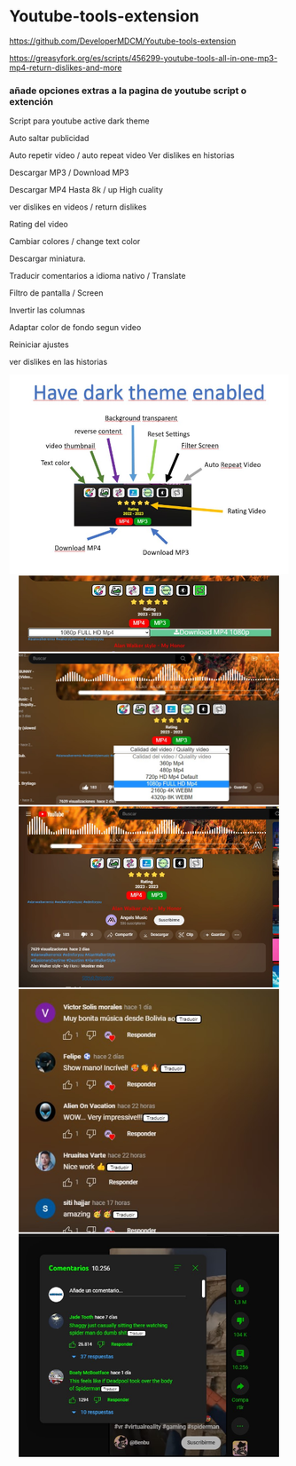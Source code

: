 # Youtube-tools-extension
https://github.com/DeveloperMDCM/Youtube-tools-extension

https://greasyfork.org/es/scripts/456299-youtube-tools-all-in-one-mp3-mp4-return-dislikes-and-more

### añade opciones extras a la pagina de youtube script o extención
Script para youtube active dark theme

Auto saltar publicidad

Auto repetir video / auto repeat video
Ver dislikes en historias

Descargar MP3 / Download MP3

Descargar MP4 Hasta 8k / up High cuality

ver dislikes en videos / return dislikes

Rating del video

Cambiar colores / change text color

Descargar miniatura.

Traducir comentarios a idioma nativo / Translate 

Filtro de pantalla / Screen 

Invertir las columnas

Adaptar color de fondo segun video

Reiniciar ajustes

ver dislikes en las historias


<div align="center">
<img src="options menu 1.jpg" width="600">
<img src="bg55.jpg" width="470">
<img src="bg11.jpg" width="470">
<img src="b33.jpg" width="470">
<img src="bg22.jpg" width="470">
<img src="bg44.jpg" width="470">

</div>
